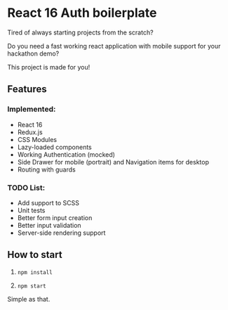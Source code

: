 # React 16 Auth boilerplate

Tired of always starting projects from the scratch?

Do you need a fast working react application with mobile support for your hackathon demo?

This project is made for you!

## Features
### Implemented:
- React 16
- Redux.js
- CSS Modules
- Lazy-loaded components
- Working Authentication (mocked)
- Side Drawer for mobile (portrait) and Navigation items for desktop
- Routing with guards

### TODO List:
- Add support to SCSS
- Unit tests
- Better form input creation
- Better input validation
- Server-side rendering support

## How to start

1. `npm install`

2. `npm start`

Simple as that.
